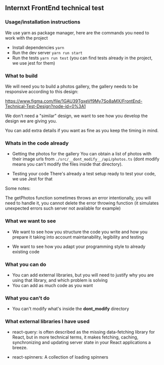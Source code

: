 ## Internxt FrontEnd technical test


### Usage/installation instructions

We use yarn as package manager, here are the commands you need to work with the project

- Install dependencies ```yarn```
- Run the dev server ```yarn run start```
- Run the tests ```yarn run test``` (you can find tests already in the project, we use jest for them)

### What to build

We will need you to build a photos gallery, the gallery needs to be responsive according to this design:

https://www.figma.com/file/1GAU39TgxeVf9My7So8aMX/FrontEnd-Technical-Test-Design?node-id=0%3A1

We don't need a "similar" design, we want to see how you develop the design we are giving you.


You can add extra details if you want as fine as you keep the timing in mind.


### Whats in the code already

- Getting the photos for the gallery
You can obtain a list of photos with their image urls from `./src/__dont_modify__/api/photos.ts` (dont modify means you can't modify the files inside that directory).

- Testing your code
There's already a test setup ready to test your code, we use Jest for that

Some notes:

The getPhotos function sometimes throws an error intentionally, you will need to handle it, you cannot delete the error throwing function (it simulates unexpected errors such server not available for example)


### What we want to see

- We want to see how you structure the code you write and how you prepare it taking into account maintanability, legibility and testing

- We want to see how you adapt your programming style to already existing code



### What you can do

- You can add external libraries, but you will need to justify why you are using that library, and which problem is solving
- You can add as much code as you want

### What you can't do

- You can't modify what's inside the __dont_modify__ directory


### What external libraries I have used

- react-query: is often described as the missing data-fetching library for React, but in more technical terms, it makes fetching, caching, synchronizing and updating server state in your React applications a breeze.

- react-spinners: A collection of loading spinners




